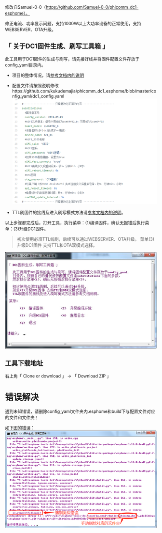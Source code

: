修改自Samuel-0-0（https://github.com/Samuel-0-0/phicomm_dc1-esphome）。

修正电流、功率显示问题，支持1000W以上大功率设备的正常使用，支持WEBSERVER、OTA升级。

## 「 关于DC1固件生成、刷写工具箱 」

此工具用于DC1固件的生成与刷写，请先接好线并将固件配置文件存放于config_yaml目录内。

- 项目的整体情况，请[参考文档内的说明](https://github.com/Samuel-0-0/phicomm_dc1-esphome)
- 配置文件请按照说明修改https://github.com/kukudemajia/phicomm_dc1_esphome/blob/master/config_yaml/dc1_config.yaml
![image](https://github.com/kukudemajia/phicomm_dc1_esphome/blob/master/esphome_config.png?raw=true)

- TTL刷固件的接线及进入刷写模式方法请[参考文档内的说明](https://github.com/Samuel-0-0/phicomm_dc1-esphome/blob/master/cookbook)。


以上步骤都完成后，打开工具，执行菜单：(1)编译固件，确认无报错后执行菜单：(3)升级DC1固件。

> 初次使用必须TTL线刷，后续可以通过WEBSERVER、OTA升级。
> 菜单(3)升级DC1固件 支持TTL和OTA双模式选择。

![image](https://github.com/kukudemajia/phicomm_dc1_esphome/blob/master/%E5%B7%A5%E5%85%B7%E7%95%8C%E9%9D%A2%E6%88%AA%E5%9B%BE.jpg?raw=true)


## 工具下载地址

右上角「 Clone or download 」  →  「 Download  ZIP 」


# 错误解决
遇到未知错误，请删除config_yaml文件夹内.esphome和build下与配置文件对应的文件和文件夹！

如下图的错误：
![image](https://github.com/kukudemajia/phicomm_dc1_esphome/blob/master/%E7%BC%96%E8%AF%91%E9%94%99%E8%AF%AF%E8%AF%B4%E6%98%8E.png?raw=true)
